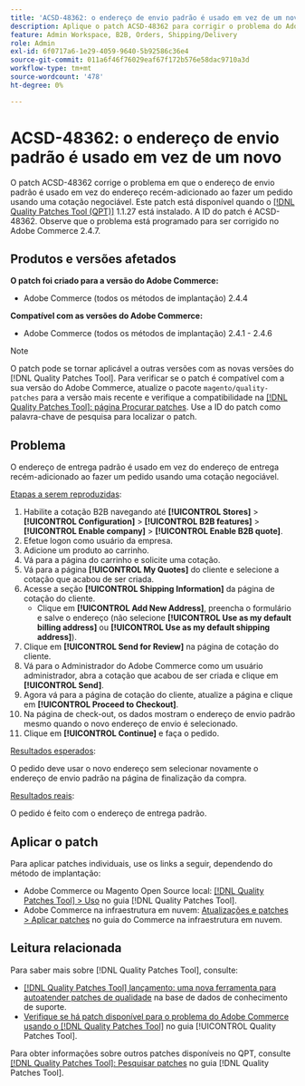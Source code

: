 ```yaml
---
title: 'ACSD-48362: o endereço de envio padrão é usado em vez de um novo.'
description: Aplique o patch ACSD-48362 para corrigir o problema do Adobe Commerce em que o endereço de envio padrão é usado em vez de um novo ao fazer um pedido usando uma cotação negociável.
feature: Admin Workspace, B2B, Orders, Shipping/Delivery
role: Admin
exl-id: 6f0717a6-1e29-4059-9640-5b92586c36e4
source-git-commit: 011a6f46f76029eaf67f172b576e58dac9710a3d
workflow-type: tm+mt
source-wordcount: '478'
ht-degree: 0%

---
```


# ACSD-48362: o endereço de envio padrão é usado em vez de um novo

O patch ACSD-48362 corrige o problema em que o endereço de envio padrão é usado em vez do endereço recém-adicionado ao fazer um pedido usando uma cotação negociável. Este patch está disponível quando o [[!DNL Quality Patches Tool (QPT)]](https://experienceleague.adobe.com/en/docs/commerce-operations/tools/quality-patches-tool/quality-patches-tool-to-self-serve-quality-patches) 1.1.27 está instalado. A ID do patch é ACSD-48362. Observe que o problema está programado para ser corrigido no Adobe Commerce 2.4.7.

## Produtos e versões afetados

**O patch foi criado para a versão do Adobe Commerce:**

* Adobe Commerce (todos os métodos de implantação) 2.4.4

**Compatível com as versões do Adobe Commerce:**

* Adobe Commerce (todos os métodos de implantação) 2.4.1 - 2.4.6

>[!NOTE]
>
>O patch pode se tornar aplicável a outras versões com as novas versões do [!DNL Quality Patches Tool]. Para verificar se o patch é compatível com a sua versão do Adobe Commerce, atualize o pacote `magento/quality-patches` para a versão mais recente e verifique a compatibilidade na [[!DNL Quality Patches Tool]: página Procurar patches](https://experienceleague.adobe.com/tools/commerce-quality-patches/index.html). Use a ID do patch como palavra-chave de pesquisa para localizar o patch.

## Problema

O endereço de entrega padrão é usado em vez do endereço de entrega recém-adicionado ao fazer um pedido usando uma cotação negociável.

<u>Etapas a serem reproduzidas</u>:

1. Habilite a cotação B2B navegando até **[!UICONTROL Stores]** > **[!UICONTROL Configuration]** > **[!UICONTROL B2B features]** > **[!UICONTROL Enable company]** > **[!UICONTROL Enable B2B quote]**.
1. Efetue logon como usuário da empresa.
1. Adicione um produto ao carrinho.
1. Vá para a página do carrinho e solicite uma cotação.
1. Vá para a página **[!UICONTROL My Quotes]** do cliente e selecione a cotação que acabou de ser criada.
1. Acesse a seção **[!UICONTROL Shipping Information]** da página de cotação do cliente.
   * Clique em **[!UICONTROL Add New Address]**, preencha o formulário e salve o endereço (não selecione **[!UICONTROL Use as my default billing address]** ou **[!UICONTROL Use as my default shipping address]**).
1. Clique em **[!UICONTROL Send for Review]** na página de cotação do cliente.
1. Vá para o Administrador do Adobe Commerce como um usuário administrador, abra a cotação que acabou de ser criada e clique em **[!UICONTROL Send]**.
1. Agora vá para a página de cotação do cliente, atualize a página e clique em **[!UICONTROL Proceed to Checkout]**.
1. Na página de check-out, os dados mostram o endereço de envio padrão mesmo quando o novo endereço de envio é selecionado.
1. Clique em **[!UICONTROL Continue]** e faça o pedido.

<u>Resultados esperados</u>:

O pedido deve usar o novo endereço sem selecionar novamente o endereço de envio padrão na página de finalização da compra.

<u>Resultados reais</u>:

O pedido é feito com o endereço de entrega padrão.

## Aplicar o patch

Para aplicar patches individuais, use os links a seguir, dependendo do método de implantação:

* Adobe Commerce ou Magento Open Source local: [[!DNL Quality Patches Tool] > Uso](/help/tools/quality-patches-tool/usage.md) no guia [!DNL Quality Patches Tool].
* Adobe Commerce na infraestrutura em nuvem: [Atualizações e patches > Aplicar patches](https://experienceleague.adobe.com/docs/commerce-cloud-service/user-guide/develop/upgrade/apply-patches.html) no guia do Commerce na infraestrutura em nuvem. 

## Leitura relacionada

Para saber mais sobre [!DNL Quality Patches Tool], consulte:

* [[!DNL Quality Patches Tool] lançamento: uma nova ferramenta para autoatender patches de qualidade](https://experienceleague.adobe.com/en/docs/commerce-operations/tools/quality-patches-tool/quality-patches-tool-to-self-serve-quality-patches) na base de dados de conhecimento de suporte.
* [Verifique se há patch disponível para o problema do Adobe Commerce usando o  [!DNL Quality Patches Tool]](/help/tools/quality-patches-tool/patches-available-in-qpt/check-patch-for-magento-issue-with-magento-quality-patches.md) no guia [!UICONTROL Quality Patches Tool].


Para obter informações sobre outros patches disponíveis no QPT, consulte [[!DNL Quality Patches Tool]: Pesquisar patches](https://experienceleague.adobe.com/tools/commerce-quality-patches/index.html) no guia [!DNL Quality Patches Tool].
